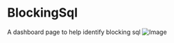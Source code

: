 # BlockingSql
A dashboard page to help identify blocking sql
![Image](https://leeenglestone.github.com/blockingsql/images/blockingsql.png)

